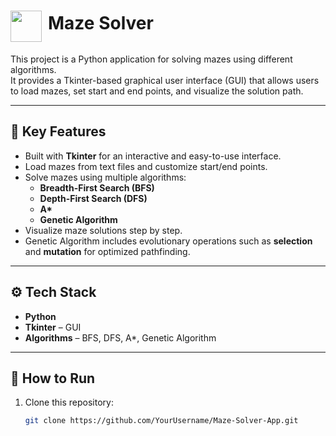 <h1>
  <span style="display: inline-flex; align-items: center;">
    <img src="https://github.com/user-attachments/assets/2744edb2-8b94-48cb-8ca1-4e3c79943f89" 
         width="50" height="50" 
         style="margin-right: 10px;"/>
    <span style="position: relative; top: -5px;">Maze Solver</span>
  </span>
</h1>



This project is a Python application for solving mazes using different algorithms.  
It provides a Tkinter-based graphical user interface (GUI) that allows users to load mazes, set start and end points, and visualize the solution path.

---

## 🎯 Key Features
- Built with **Tkinter** for an interactive and easy-to-use interface.
- Load mazes from text files and customize start/end points.
- Solve mazes using multiple algorithms:
  - **Breadth-First Search (BFS)**
  - **Depth-First Search (DFS)**
  - **A\***
  - **Genetic Algorithm**
- Visualize maze solutions step by step.
- Genetic Algorithm includes evolutionary operations such as **selection** and **mutation** for optimized pathfinding.

---

## ⚙️ Tech Stack
- **Python**
- **Tkinter** – GUI
- **Algorithms** – BFS, DFS, A*, Genetic Algorithm

---

## 🚀 How to Run
1. Clone this repository:
   ```bash
   git clone https://github.com/YourUsername/Maze-Solver-App.git
